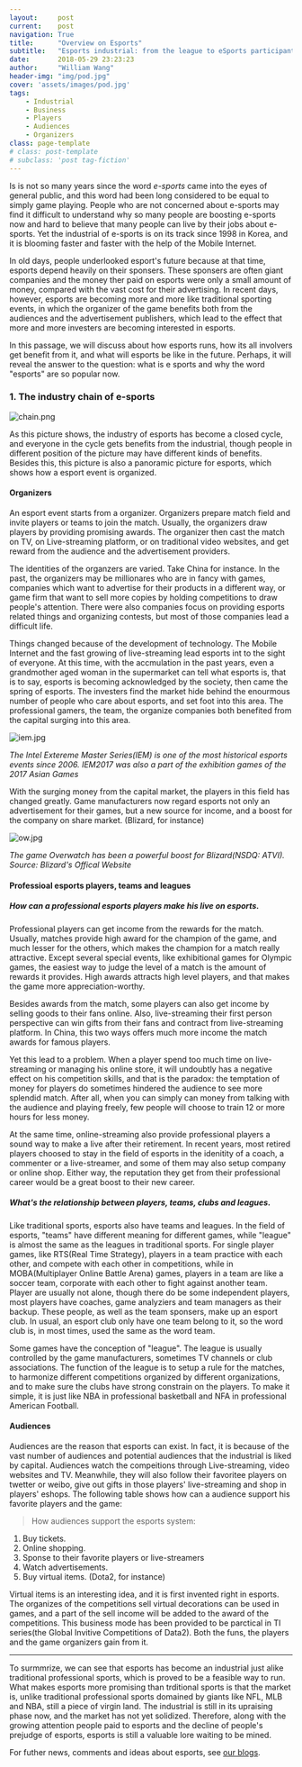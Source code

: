 ```yaml
---
layout:     post
current:    post
navigation: True
title:      "Overview on Esports"
subtitle:   "Esports industrial: from the league to eSports participants"
date:       2018-05-29 23:23:23
author:     "William Wang"
header-img: "img/pod.jpg"
cover: 'assets/images/pod.jpg'
tags:
    - Industrial
    - Business
    - Players
    - Audiences
    - Organizers
class: page-template
# class: post-template
# subclass: 'post tag-fiction'
---
```



<!-- > todo: add details, add data, add examples -->

<!-- ref: https://www.forbes.com/sites/darrenheitner/2015/10/15/the-business-of-esports-is-on-pace-to-explode/#23ff0307438a

One year ago, the word 'eSport' had no real significance. A culture of hardcore video game players existed, but they were just that -- people with a serious interest in playing video games for pleasure. Seemingly out of nowhere, the eSports industry started to be taken seriously . Mega-agency WME | IMG is representing professional eSports players and teams. Marketing and media agency rEvolution has made acquisitions in the space and created a new eSports consulting subsidiary rEvXP. Now, award-winning global engagement marketing agency GMR is getting involved in the eSports space with the announcement that it has launched its own eSports consulting practice.

"You look at 35 million eSports fans in the U.S. and a 16-34 highly coveted demographic. Higher viewership for a global eSports tournament than sports that are so sacred in the U.S. is very eye opening," said Hill.

A SuperData brief from May 2015 indicates that the global eSports market is worth $612 million and its audience is 134 million and growing. Per Eventbrite, 67% of eSports players crave an increase in events with 40% indicating an interest in live events outside of major cities and 38% demonstrating a willingness to travel to another country or continent for an eSports tournament.

Canada-based Cineplex entered into a deal in September that causes it to pay $10 million to acquire WorldGaming's operational assets. WorldGaming is an eSports platform that promotes tournaments, leagues and gaming ladders. Cineplex plans on integrating eSports tournaments into its existing movie theaters.

ref: https://www.forbes.com/sites/darrenheitner/2015/08/23/billions-of-dollars-will-soon-be-wagered-on-esports-competitions/#4d6ec4a4181b

participants and spectators

ref: http://www.businessinsider.com/invest-esports-stocks-companies-business-opportunities-2017-12

Investment in the industry is largely driven by partnerships with other sports properties and leagues. Teams like the Miami Heat, Manchester City, West Ham, and the Philadelphia 76ers are investing in players and teams in the eSports space. It gives opportunities for more growth and fan base development while also creating new and appealing assets to sell to current and future corporate partners.

Twitch and YouTube only add value to the industry as more stakeholders and events emerge, thus making broadcasting and streaming tournaments and competitions all the more in demand in this growing industry.

ref: https://www.engadget.com/2015/07/31/the-business-of-esports-in-numbers/ -->

<!-- ref: https://newzoo.com/insights/articles/industry-first-report-evolution-esports-ecosystem/

ref: https://www.natlawreview.com/article/esports-insights-and-trends-staying-current-emerging-developments-booming-esports-0 -->

<!-- ### 1. Introduction -->

Is is not so many years since the word *e-sports* came into the eyes of general public, and this word had been long considered to be equal to simply game playing. People who are not concerned about e-sports may find it difficult to understand why so many people are boosting e-sports now and hard to believe that many people can live by their jobs about e-sports. Yet the industrial of e-sports is on its track since 1998 in Korea, and it is blooming faster and faster with the help of the Mobile Internet.

In old days, people underlooked esport's future because at that time, esports depend heavily on their sponsers. These sponsers are often giant companies and the money ther paid on esports were only a small amount of money, compared with the vast cost for their advertising. In recent days, however, esports are becoming more and more like traditional sporting events, in which the organizer of the game benefits both from the audiences and the advertisement publishers, which lead to the effect that more and more investers are becoming interested in esports.

In this passage, we will discuss about how esports runs, how its all involvers get benefit from it, and what will esports be like in the future. Perhaps, it will reveal the answer to the question: what is e sports and why the word "esports" are so popular now.

### 1. The industry chain of e-sports

<!-- concentric circles -->

![chain.png](https://github.com/AugustusWillisWang/Esports/blob/master/img/chain.png?raw=true)

As this picture shows, the industry of esports has become a closed cycle, and everyone in the cycle gets benefits from the industrial, though people in different position of the picture may have different kinds of benefits. Besides this, this picture is also a panoramic picture for esports, which shows how a esport event is organized.

#### Organizers

An esport event starts from a organizer. Organizers prepare match field and invite players or teams to join the match. Usually, the organizers draw players by providing promising awards. The organizer then cast the match on TV, on Live-streaming platform, or on traditional video websites, and get reward from the audience and the advertisement providers.

The identities of the organzers are varied. Take China for instance. In the past, the organizers may be millionares who are in fancy with games, companies which want to advertise for their products in a different way, or game firm that want to sell more copies by holding competitions to draw people's attention. There were also companies focus on providing esports related things and organizing contests, but most of those companies lead a difficult life.

Things changed because of the development of technology. The Mobile Internet and the fast growing of live-streaming lead esports int to the sight of everyone. At this time, with the accmulation in the past years, even a grandmother aged woman in the supermarket can tell what esports is, that is to say, esports is becoming acknowledged by the society, then came the spring of esports. The investers find the market hide behind the enourmous number of people who care about esports, and set foot into this area. The professional gamers, the team, the organize companies both benefited from the capital surging into this area.

![iem.jpg](https://github.com/AugustusWillisWang/Esports/blob/master/img/iem.jpg?raw=true)

*The Intel Extereme Master Series(IEM) is one of the most historical esports events since 2006. IEM2017 was also a part of the exhibition games of the 2017 Asian Games*

<!-- * todo: influence of capital. -->

With the surging money from the capital market, the players in this field has changed greatly. Game manufacturers now regard esports not only an advertisement for their games, but a new source for income, and a boost for the company on share market. (Blizard, for instance)

![ow.jpg](https://github.com/AugustusWillisWang/Esports/blob/master/img/ow.jpg?raw=true)

*The game Overwatch has been a powerful boost for Blizard(NSDQ: ATVI). Source: Blizard's Offical Website*


#### Professioal esports players, teams and leagues

##### How can a professional esports players make his live on esports.

Professional players can get income from the rewards for the match. Usually, matches provide high award for the champion of the game, and much lesser for the others, which makes the champion for a match really attractive. Except several special events, like exhibitional games for Olympic games, the easiest way to judge the level of a match is the amount of rewards it provides. High awards attracts high level players, and that makes the game more appreciation-worthy.

Besides awards from the match, some players can also get income by selling goods to their fans online. Also, live-streaming their first person perspective can win gifts from their fans and contract from live-streaming platform. In China, this two ways offers much more income the match awards for famous players.

Yet this lead to a problem. When a player spend too much time on live-streaming or managing his online store, it will undoubtly has a negative effect on his competition skills, and that is the paradox: the temptation of money for players do sometimes hindered the audience to see more splendid match. After all, when you can simply can money from talking with the audience and playing freely, few people will choose to train 12 or more hours for less money.

At the same time, online-streaming also provide professional players a sound way to make a live after their retirement. In recent years, most retired players choosed to stay in the field of esports in the idenitity of a coach, a commenter or a live-streamer, and some of them may also setup company or online shop. Either way, the reputation they get from their professional career would be a great boost to their new career.

<!-- * todo: retired players. in "future" part -->

##### What's the relationship between players, teams, clubs and leagues.

Like traditional sports, esports also have teams and leagues. In the field of esports, "teams" have different meaning for different games, while "league" is almost the same as the leagues in traditional sports. For single player games, like RTS(Real Time Strategy), players in a team practice with each other, and compete with each other in competitions, while in MOBA(Multiplayer Online Battle Arena) games, players in a team are like a soccer team, corporate with each other to fight against another team. Player are usually not alone, though there do be some independent players, most players have coaches, game analyziers and team managers as their backup. These people, as well as the team sponsers, make up an esport club. In usual, an esport club only have one team belong to it, so the word club is, in most times, used the same as the word team.

Some games have the conception of "league". The league is usually controlled by the game manufacturers, sometimes TV channels or club associations. The function of the league is to setup a rule for the matches, to harmonize different competitions organized by different organizations, and to make sure the clubs have strong constrain on the players. To make it simple, it is just like NBA in professional basketball and NFA in professional American Football.  

<!-- * todo: "teams" have different meaning for different games, while "league" is almost the same as the leagues in traditional sports. -->

<!-- #### Casters

Competitions 

* Live-streaming

The newest and the most widely used way of watch a game. And also the easiest way to follow an esports star.

> todo

* Video Website and TV

To watch records of the match, and other related videos.

//todo -->

#### Audiences

<!-- ### The industrial circle -->

<!-- game manufacturer -->

Audiences are the reason that esports can exist. In fact, it is because of the vast number of audiences and potential audiences that the industrial is liked by capital. Audiences watch the compeitions through Live-streaming, video websites and TV. Meanwhile, they will also follow their favoritee players on twetter or weibo, give out gifts in those players' live-streaming and shop in players' eshops. The following table shows how can a audience support his favorite players and the game: 

> How audiences support the esports system:

1. Buy tickets.
1. Online shopping.
1. Sponse to their favorite players or live-streamers
1. Watch advertisements.
1. Buy virtual items. (Dota2, for instance)  

Virtual items is an interesting idea, and it is first invented right in esports. The organizes of the competitions sell virtual decorations can be used in games, and a part of the sell income will be added to the award of the competitions. This business mode has been provided to be parctical in TI series(the Global Invitive Competitions of Data2). Both the funs, the players and the game organizers gain from it.

***

<!-- ### 3. Conclusion -->

To surmmrize, we can see that esports has become an industrial just alike traditional professional sports, which is proved to be a feasible way to run. What makes esports more promising than trditional sports is that the market is, unlike traditional professional sports domained by giants like NFL, MLB and NBA, still a piece of virgin land. The industrial is still in its upraising phase now, and the market has not yet solidized. Therefore, along with the growing attention people paid to esports and the decline of people's prejudge of esports, esports is still a valuable lore waiting to be mined. 

For futher news, comments and ideas about esports, see [our blogs](index.html).